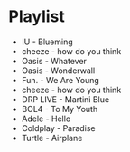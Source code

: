 # Playlist

* IU - Blueming
* cheeze - how do you think
* Oasis - Whatever
* Oasis - Wonderwall
* Fun. - We Are Young
* cheeze - how do you think
* DRP LIVE - Martini Blue
* BOL4 - To My Youth
* Adele - Hello
* Coldplay - Paradise
* Turtle - Airplane